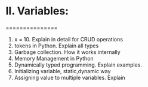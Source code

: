# II. Variables:
===============
1. x = 10. Explain in detail for CRUD operations
2. tokens in Python. Explain all types
3. Garbage collection. How it works internally
4. Memory Management in Python 
5. Dynamically typed programming. Explain examples.
6. Initializing variable, static,dynamic way 
7. Assigning value to multiple variables. Explain 
